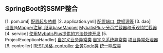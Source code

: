 ## SpringBoot的SSMP整合
[1. pom.xml]
    [配置起步依赖](../../../../pom.xml)
[2. application.yml]
    [配置端口, 数据源等](../application.yml)
[3. dao]  
    [设置@Mapper注解, 继承baseMapper<T>](../../java/com/hui/dao/UserDao.java)
    [MybatisPlus-分页拦截器和乐观锁拦截器](../../java/com/hui/config/MybatisPlusConfig.java)
[4. service]
    [使用MybatisPlus提供的方法快速开发](../../java/com/hui/service/UserService.java)
[5. ProjectExceptionHandler]
    [自定义业务异常类](../../java/com/hui/exception/BusinessException.java)
    [自定义系统异常类](../../java/com/hui/exception/SystemException.java)
    [项目异常处理器](../../java/com/hui/exception/ProjectExceptionHandler.java)
[6. controller]
    [REST风格-controller](../../java/com/hui/controller/UserController.java) 
    [业务Code类](../../java/com/hui/controller/code/Code.java) 
    [统一响应类](../../java/com/hui/controller/dataResponse/Result.java)
